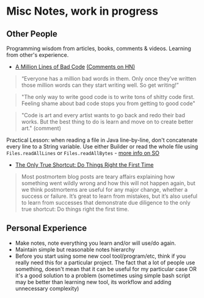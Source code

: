 # Misc Notes, work in progress

## Other People

Programming wisdom from articles, books, comments & videos. Learning from other's experience.

* [A Million Lines of Bad Code](http://varianceexplained.org/programming/bad-code/) [(Comments on HN)](https://news.ycombinator.com/item?id=9396694)

> “Everyone has a million bad words in them. Only once they’ve written those million words can they start writing well. So get writing!”

> "The only way to write good code is to write tons of shitty code first. Feeling shame about bad code stops you from getting to good code"

> "Code is art and every artist wants to go back and redo their bad works. But the best thing to do is learn and move on to create better art." (comment)

Practical Lesson: when reading a file in Java line-by-line, don't concatenate every line to a String variable. Use either Builder or read the whole file using `Files.readAllLines` or `Files.readAllBytes` - [more info on SO](http://stackoverflow.com/questions/326390/how-to-create-a-java-string-from-the-contents-of-a-file)

* [The Only True Shortcut: Do Things Right the First Time](https://playfab.com/blog/2015/03/10/how-playfab-migrated-ec2-classic-vpc-zero-downtime)

> Most postmortem blog posts are teary affairs explaining how something went wildly wrong and how this will not happen again, but we think postmortems are useful for any major change, whether a success or failure. It’s great to learn from mistakes, but it’s also useful to learn from successes that demonstrate due diligence to the only true shortcut: Do things right the first time.

## Personal Experience

* Make notes, note everything you learn and/or will use/do again.
* Maintain simple but reasonable notes hierarchy
* Before you start using some new cool tool/program/etc, think if you really need this for a particular project. The fact that a lot of people use something, doesn't mean that it can be useful for my particular case OR it's a good solution to a problem (sometimes using simple bash script may be better than learning new tool, its workflow and adding unnecessary complexity)
